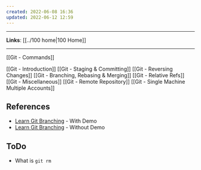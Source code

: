 ```yaml
---
created: 2022-06-08 16:36
updated: 2022-06-12 12:59
---
```

---
**Links**: [[../100 home|100 Home]]

---
[[Git - Commands]]

[[Git - Introduction]]
[[Git - Staging & Committing]]
[[Git - Reversing Changes]]
[[Git - Branching, Rebasing & Merging]]
[[Git - Relative Refs]]
[[Git - Miscellaneous]]
[[Git - Remote Repository]]
[[Git - Single Machine Multiple Accounts]]

## References
- [Learn Git Branching](https://learngitbranching.js.org/) - With Demo
- [Learn Git Branching](https://learngitbranching.js.org/?NODEMO) - Without Demo

## ToDo
- What is `git rm`
